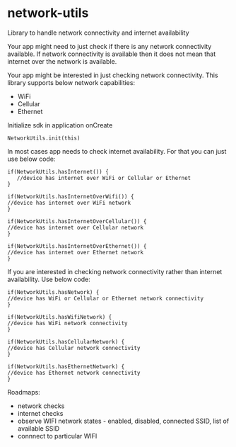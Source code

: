 # network-utils
Library to handle network connectivity and internet availability

Your app might need to just check if there is any network connectivity available.
If network connectivity is available then it does not mean that internet over the network is available.

Your app might be interested in just checking network connectivity. This library supports below
network capabilities:

* WiFi
* Cellular
* Ethernet

Initialize sdk in application onCreate
```
NetworkUtils.init(this)
```

In most cases app needs to check internet availability. For that you can just use below code:
```
if(NetworkUtils.hasInternet()) {
   //device has internet over WiFi or Cellular or Ethernet
}
```

```
if(NetworkUtils.hasInternetOverWifi()) {
//device has internet over WiFi network
}
```


```
if(NetworkUtils.hasInternetOverCellular()) {
//device has internet over Cellular network
}
```

```
if(NetworkUtils.hasInternetOverEthernet()) {
//device has internet over Ethernet network
}
```


If you are interested in checking network connectivity rather than internet availability. Use below code:

```
if(NetworkUtils.hasNetwork) {
//device has WiFi or Cellular or Ethernet network connectivity
}
```


```
if(NetworkUtils.hasWifiNetwork) {
//device has WiFi network connectivity
}
```


```
if(NetworkUtils.hasCellularNetwork) {
//device has Cellular network connectivity
}
```

```
if(NetworkUtils.hasEthernetNetwork) {
//device has Ethernet network connectivity
}
```


Roadmaps:

- network checks
- internet checks
- observe WIFI network states - enabled, disabled, connected SSID, list of available SSID
- connnect to particular WIFI
